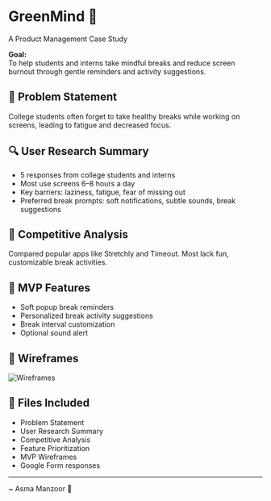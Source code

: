 # GreenMind 🌿  
A Product Management Case Study

**Goal:**  
To help students and interns take mindful breaks and reduce screen burnout through gentle reminders and activity suggestions.

## 🧠 Problem Statement
College students often forget to take healthy breaks while working on screens, leading to fatigue and decreased focus.

## 🔍 User Research Summary
- 5 responses from college students and interns
- Most use screens 6–8 hours a day
- Key barriers: laziness, fatigue, fear of missing out
- Preferred break prompts: soft notifications, subtle sounds, break suggestions

## 🔎 Competitive Analysis
Compared popular apps like Stretchly and Timeout. Most lack fun, customizable break activities.

## 🎯 MVP Features
- Soft popup break reminders
- Personalized break activity suggestions
- Break interval customization
- Optional sound alert

## 🧪 Wireframes
![Wireframes](./5_wireframes/greenmind-wireframes.png)

## 📁 Files Included
- Problem Statement
- User Research Summary
- Competitive Analysis
- Feature Prioritization
- MVP Wireframes
- Google Form responses

---

 ~ Asma Manzoor 💚

